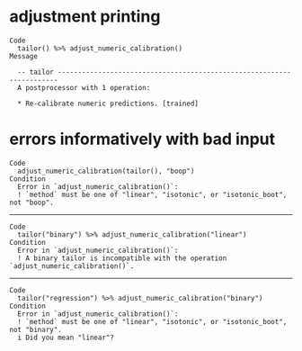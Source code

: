 # adjustment printing

    Code
      tailor() %>% adjust_numeric_calibration()
    Message
      
      -- tailor ----------------------------------------------------------------------
      A postprocessor with 1 operation:
      
      * Re-calibrate numeric predictions. [trained]

# errors informatively with bad input

    Code
      adjust_numeric_calibration(tailor(), "boop")
    Condition
      Error in `adjust_numeric_calibration()`:
      ! `method` must be one of "linear", "isotonic", or "isotonic_boot", not "boop".

---

    Code
      tailor("binary") %>% adjust_numeric_calibration("linear")
    Condition
      Error in `adjust_numeric_calibration()`:
      ! A binary tailor is incompatible with the operation `adjust_numeric_calibration()`.

---

    Code
      tailor("regression") %>% adjust_numeric_calibration("binary")
    Condition
      Error in `adjust_numeric_calibration()`:
      ! `method` must be one of "linear", "isotonic", or "isotonic_boot", not "binary".
      i Did you mean "linear"?

